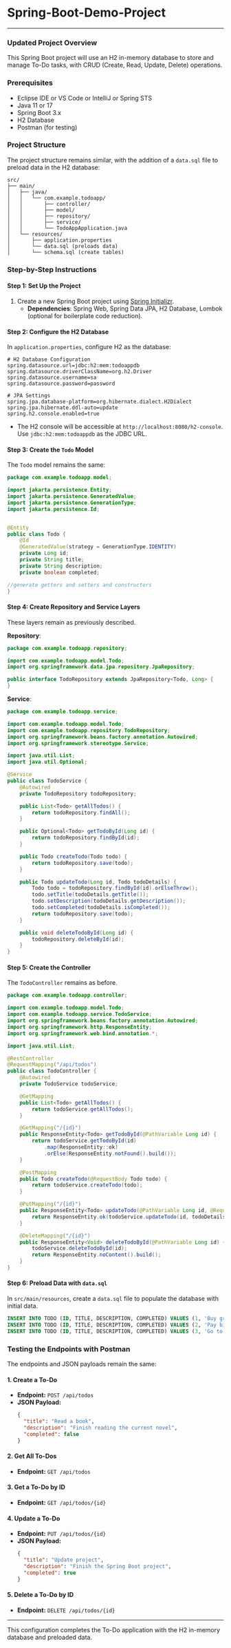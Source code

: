 # Spring-Boot-Demo-Project
---

### Updated Project Overview
This Spring Boot project will use an H2 in-memory database to store and manage To-Do tasks, with CRUD (Create, Read, Update, Delete) operations.

### Prerequisites
- Eclipse IDE or VS Code or IntelliJ or Spring STS
- Java 11 or 17
- Spring Boot 3.x
- H2 Database
- Postman (for testing)

### Project Structure
The project structure remains similar, with the addition of a `data.sql` file to preload data in the H2 database:
```
src/
├── main/
│   ├── java/
│   │   └── com.example.todoapp/
│   │       ├── controller/
│   │       ├── model/
│   │       ├── repository/
│   │       ├── service/
│   │       └── TodoAppApplication.java
│   └── resources/
│       ├── application.properties
│       └── data.sql (preloads data)
│       └── schema.sql (create tables)
```

### Step-by-Step Instructions

#### Step 1: Set Up the Project
1. Create a new Spring Boot project using [Spring Initializr](https://start.spring.io/).
   - **Dependencies**: Spring Web, Spring Data JPA, H2 Database, Lombok (optional for boilerplate code reduction).

#### Step 2: Configure the H2 Database
In `application.properties`, configure H2 as the database:
```properties
# H2 Database Configuration
spring.datasource.url=jdbc:h2:mem:todoappdb
spring.datasource.driverClassName=org.h2.Driver
spring.datasource.username=sa
spring.datasource.password=password

# JPA Settings
spring.jpa.database-platform=org.hibernate.dialect.H2Dialect
spring.jpa.hibernate.ddl-auto=update
spring.h2.console.enabled=true
```

- The H2 console will be accessible at `http://localhost:8080/h2-console`. Use `jdbc:h2:mem:todoappdb` as the JDBC URL.

#### Step 3: Create the `Todo` Model
The `Todo` model remains the same:

```java
package com.example.todoapp.model;

import jakarta.persistence.Entity;
import jakarta.persistence.GeneratedValue;
import jakarta.persistence.GenerationType;
import jakarta.persistence.Id;


@Entity
public class Todo {
    @Id
    @GeneratedValue(strategy = GenerationType.IDENTITY)
    private Long id;
    private String title;
    private String description;
    private boolean completed;

//generate getters and setters and constructors
}
```

#### Step 4: Create Repository and Service Layers
These layers remain as previously described.

**Repository**:
```java
package com.example.todoapp.repository;

import com.example.todoapp.model.Todo;
import org.springframework.data.jpa.repository.JpaRepository;

public interface TodoRepository extends JpaRepository<Todo, Long> {
}
```

**Service**:
```java
package com.example.todoapp.service;

import com.example.todoapp.model.Todo;
import com.example.todoapp.repository.TodoRepository;
import org.springframework.beans.factory.annotation.Autowired;
import org.springframework.stereotype.Service;

import java.util.List;
import java.util.Optional;

@Service
public class TodoService {
    @Autowired
    private TodoRepository todoRepository;

    public List<Todo> getAllTodos() {
        return todoRepository.findAll();
    }

    public Optional<Todo> getTodoById(Long id) {
        return todoRepository.findById(id);
    }

    public Todo createTodo(Todo todo) {
        return todoRepository.save(todo);
    }

    public Todo updateTodo(Long id, Todo todoDetails) {
        Todo todo = todoRepository.findById(id).orElseThrow();
        todo.setTitle(todoDetails.getTitle());
        todo.setDescription(todoDetails.getDescription());
        todo.setCompleted(todoDetails.isCompleted());
        return todoRepository.save(todo);
    }

    public void deleteTodoById(Long id) {
        todoRepository.deleteById(id);
    }
}
```

#### Step 5: Create the Controller
The `TodoController` remains as before.

```java
package com.example.todoapp.controller;

import com.example.todoapp.model.Todo;
import com.example.todoapp.service.TodoService;
import org.springframework.beans.factory.annotation.Autowired;
import org.springframework.http.ResponseEntity;
import org.springframework.web.bind.annotation.*;

import java.util.List;

@RestController
@RequestMapping("/api/todos")
public class TodoController {
    @Autowired
    private TodoService todoService;

    @GetMapping
    public List<Todo> getAllTodos() {
        return todoService.getAllTodos();
    }

    @GetMapping("/{id}")
    public ResponseEntity<Todo> getTodoById(@PathVariable Long id) {
        return todoService.getTodoById(id)
            .map(ResponseEntity::ok)
            .orElse(ResponseEntity.notFound().build());
    }

    @PostMapping
    public Todo createTodo(@RequestBody Todo todo) {
        return todoService.createTodo(todo);
    }

    @PutMapping("/{id}")
    public ResponseEntity<Todo> updateTodo(@PathVariable Long id, @RequestBody Todo todoDetails) {
        return ResponseEntity.ok(todoService.updateTodo(id, todoDetails));
    }

    @DeleteMapping("/{id}")
    public ResponseEntity<Void> deleteTodoById(@PathVariable Long id) {
        todoService.deleteTodoById(id);
        return ResponseEntity.noContent().build();
    }
}
```

#### Step 6: Preload Data with `data.sql`
In `src/main/resources`, create a `data.sql` file to populate the database with initial data.

```sql
INSERT INTO TODO (ID, TITLE, DESCRIPTION, COMPLETED) VALUES (1, 'Buy groceries', 'Milk, Bread, Eggs, and Vegetables', false);
INSERT INTO TODO (ID, TITLE, DESCRIPTION, COMPLETED) VALUES (2, 'Pay bills', 'Electricity and Water bills', false);
INSERT INTO TODO (ID, TITLE, DESCRIPTION, COMPLETED) VALUES (3, 'Go to gym', 'Evening workout', true);
```

### Testing the Endpoints with Postman
The endpoints and JSON payloads remain the same:

#### 1. Create a To-Do
- **Endpoint:** `POST /api/todos`
- **JSON Payload:**
  ```json
  {
    "title": "Read a book",
    "description": "Finish reading the current novel",
    "completed": false
  }
  ```

#### 2. Get All To-Dos
- **Endpoint:** `GET /api/todos`

#### 3. Get a To-Do by ID
- **Endpoint:** `GET /api/todos/{id}`

#### 4. Update a To-Do
- **Endpoint:** `PUT /api/todos/{id}`
- **JSON Payload:**
  ```json
  {
    "title": "Update project",
    "description": "Finish the Spring Boot project",
    "completed": true
  }
  ```

#### 5. Delete a To-Do by ID
- **Endpoint:** `DELETE /api/todos/{id}`

---

This configuration completes the To-Do application with the H2 in-memory database and preloaded data.
